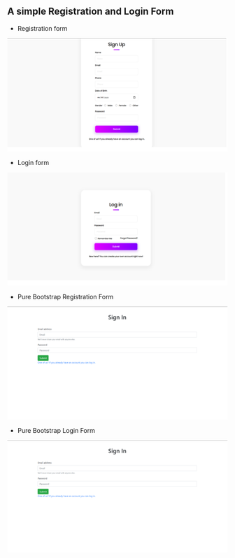 ## A simple Registration and Login Form

* Registration form

![Registration Form](https://raw.githubusercontent.com/saiprasadnayak6858/Skill-Form/assets/screenshots/register.png)

* Login form

![Login Form](https://raw.githubusercontent.com/saiprasadnayak6858/Skill-Form/assets/screenshots/login.png)

* Pure Bootstrap Registration Form

![Pure Bootstrap Registration Form](https://raw.githubusercontent.com/saiprasadnayak6858/Skill-Form/assets/screenshots/bootstrap-register.png)

* Pure Bootstrap Login Form

![Pure Bootstrap Login Form](https://raw.githubusercontent.com/saiprasadnayak6858/Skill-Form/assets/screenshots/bootstrap-register.png)